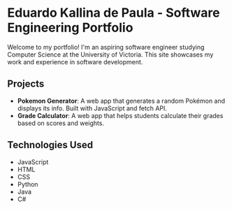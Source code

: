 # Eduardo Kallina de Paula - Software Engineering Portfolio

Welcome to my portfolio! I'm an aspiring software engineer studying Computer Science at the University of Victoria. This site showcases my work and experience in software development.

## Projects
- **Pokemon Generator**: A web app that generates a random Pokémon and displays its info. Built with JavaScript and fetch API.
- **Grade Calculator**: A web app that helps students calculate their grades based on scores and weights.

## Technologies Used
- JavaScript
- HTML
- CSS
- Python
- Java
- C#

